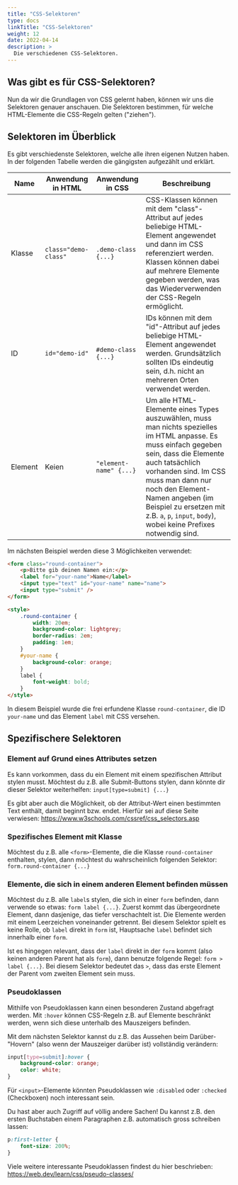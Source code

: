```yaml
---
title: "CSS-Selektoren"
type: docs
linkTitle: "CSS-Selektoren"
weight: 12
date: 2022-04-14
description: >
  Die verschiedenen CSS-Selektoren.
---
```


## Was gibt es für CSS-Selektoren?

Nun da wir die Grundlagen von CSS gelernt haben, können wir uns die Selektoren genauer anschauen. 
Die Selektoren bestimmen, für welche HTML-Elemente die CSS-Regeln gelten ("ziehen").

## Selektoren im Überblick

Es gibt verschiedenste Selektoren, welche alle ihren eigenen Nutzen haben. In der folgenden Tabelle werden die gängigsten aufgezählt und erklärt.

| Name    | Anwendung in HTML    | Anwendung in CSS       | Beschreibung                                                                                                                                                                                                                                                                                         |
| ------- | -------------------- | ---------------------- | ---------------------------------------------------------------------------------------------------------------------------------------------------------------------------------------------------------------------------------------------------------------------------------------------------- |
| Klasse  | `class="demo-class"` | `.demo-class {...}`    | CSS-Klassen können mit dem "class"-Attribut auf jedes beliebige HTML-Element angewendet und dann im CSS referenziert werden. Klassen können dabei auf mehrere Elemente gegeben werden, was das Wiederverwenden der CSS-Regeln ermöglicht.                            |
| ID      | `id="demo-id"`       | `#demo-class {...}`    | IDs können mit dem "id"-Attribut auf jedes beliebige HTML-Element angewendet werden. Grundsätzlich sollten IDs eindeutig sein, d.h. nicht an mehreren Orten verwendet werden.                                                                                                                        |
| Element | Keien                | `"element-name" {...}` | Um alle HTML-Elemente eines Types auszuwählen, muss man nichts spezielles im HTML anpasse. Es muss einfach gegeben sein, dass die Elemente auch tatsächlich vorhanden sind. Im CSS muss man dann nur noch den Element-Namen angeben (im Beispiel zu ersetzen mit z.B. `a`, `p`, `input`, `body`), wobei keine Prefixes notwendig sind. |

Im nächsten Beispiel werden diese 3 Möglichkeiten verwendet:

```html
<form class="round-container">
    <p>Bitte gib deinen Namen ein:</p>
    <label for="your-name">Name</label>
    <input type="text" id="your-name" name="name">
    <input type="submit" />
</form>

<style>
    .round-container {
        width: 20em;
        background-color: lightgrey;
        border-radius: 2em;
        padding: 1em;
    }
    #your-name {
        background-color: orange;
    }
    label {
        font-weight: bold;
    }
</style>
```

In diesem Beispiel wurde die frei erfundene Klasse `round-container`, die ID `your-name` und das Element `label` mit CSS versehen.

## Spezifischere Selektoren
### Element auf Grund eines Attributes setzen
Es kann vorkommen, dass du ein Element mit einem spezifischen Attribut stylen musst. Möchtest du z.B. alle Submit-Buttons stylen, dann könnte dir dieser Selektor weiterhelfen: `input[type=submit] {...}`

Es gibt aber auch die Möglichkeit, ob der Attribut-Wert einen bestimmten Text enthält, damit beginnt bzw. endet. Hierfür sei auf diese Seite verwiesen: https://www.w3schools.com/cssref/css_selectors.asp

### Spezifisches Element mit Klasse
Möchtest du z.B. alle `<form>`-Elemente, die die Klasse `round-container` enthalten, stylen, dann möchtest du wahrscheinlich folgenden Selektor: `form.round-container {...}`

### Elemente, die sich in einem anderen Element befinden müssen
Möchtest du z.B. alle `label`s stylen, die sich in einer `form` befinden, dann verwende so etwas: `form label {...}`. Zuerst kommt das übergeordnete Element, dann dasjenige, das tiefer verschachtelt ist. Die Elemente werden mit einem Leerzeichen voneinander getrennt. Bei diesem Selektor spielt es keine Rolle, ob `label` direkt in `form` ist, Hauptsache `label` befindet sich innerhalb einer `form`.

Ist es hingegen relevant, dass der `label` direkt in der `form` kommt (also keinen anderen Parent hat als `form`), dann benutze folgende Regel: `form > label {...}`. Bei diesem Selektor bedeutet das `>`, dass das erste Element der Parent vom zweiten Element sein muss.

### Pseudoklassen
Mithilfe von Pseudoklassen kann einen besonderen Zustand abgefragt werden. Mit `:hover` können CSS-Regeln z.B. auf Elemente beschränkt werden, wenn sich diese unterhalb des Mauszeigers befinden.

Mit dem nächsten Selektor kannst du z.B. das Aussehen beim Darüber-"Hovern" (also wenn der Mauszeiger darüber ist) vollständig verändern:
```css
input[type=submit]:hover {
    background-color: orange;
    color: white;
}
```

Für `<input>`-Elemente könnten Pseudoklassen wie `:disabled` oder `:checked` (Checkboxen) noch interessant sein.

Du hast aber auch Zugriff auf völlig andere Sachen! Du kannst z.B. den ersten Buchstaben einem Paragraphen z.B. automatisch gross schreiben lassen:

```css
p:first-letter {
    font-size: 200%;
}
```

Viele weitere interessante Pseudoklassen findest du hier beschrieben: https://web.dev/learn/css/pseudo-classes/